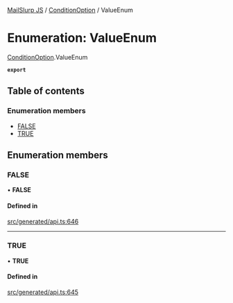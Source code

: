 [MailSlurp JS](../README.md) / [ConditionOption](../modules/ConditionOption.md) / ValueEnum

# Enumeration: ValueEnum

[ConditionOption](../modules/ConditionOption.md).ValueEnum

**`export`**

## Table of contents

### Enumeration members

- [FALSE](ConditionOption.ValueEnum.md#false)
- [TRUE](ConditionOption.ValueEnum.md#true)

## Enumeration members

### FALSE

• **FALSE**

#### Defined in

[src/generated/api.ts:646](https://github.com/mailslurp/mailslurp-client/blob/8c02983/src/generated/api.ts#L646)

___

### TRUE

• **TRUE**

#### Defined in

[src/generated/api.ts:645](https://github.com/mailslurp/mailslurp-client/blob/8c02983/src/generated/api.ts#L645)
